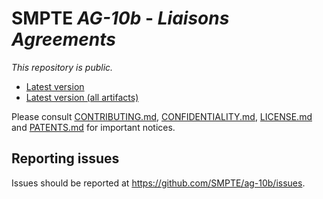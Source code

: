 # SMPTE _AG-10b_ - _Liaisons Agreements_

_This repository is *public*._

* [Latest version](https://doc.smpte-doc.org/ag-10b/main/)
* [Latest version (all artifacts)](https://doc.smpte-doc.org/ag-10b/main/pub-artifacts.html)

Please consult [CONTRIBUTING.md](./CONTRIBUTING.md), [CONFIDENTIALITY.md](./CONFIDENTIALITY.md), [LICENSE.md](./LICENSE.md) and
[PATENTS.md](./PATENTS.md) for important notices.

## Reporting issues

Issues should be reported at <https://github.com/SMPTE/ag-10b/issues>.